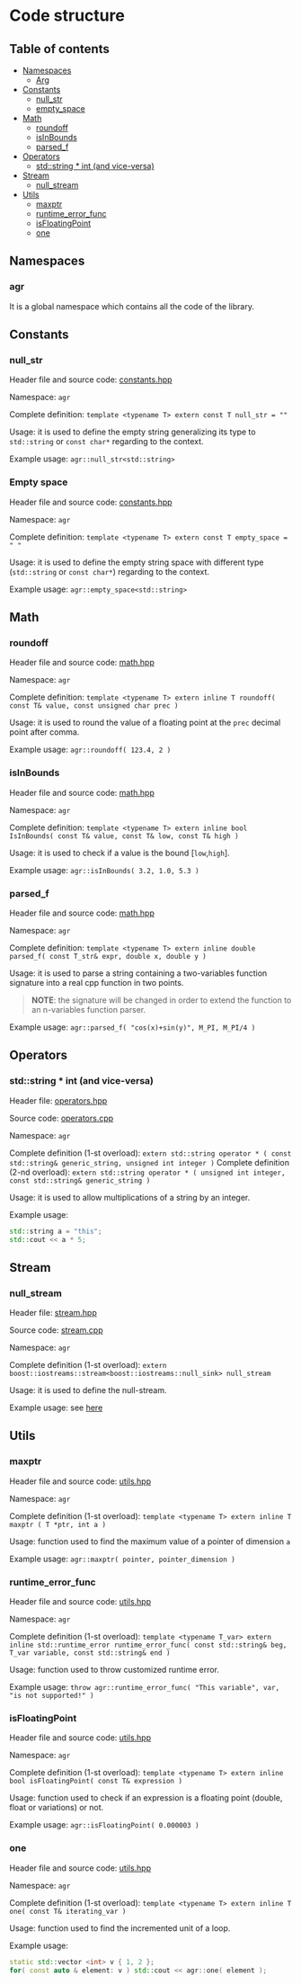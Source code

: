 # Code structure

## Table of contents

- [Namespaces](#namespaces)
  - [Arg](#arg)
- [Constants](#constants)
  - [null_str](#nullstr)
  - [empty_space](#emptyspace)
- [Math](#math)
  - [roundoff](#roundoff)
  - [isInBounds](#isinbounds)
  - [parsed_f](#parsed_f)
- [Operators](operators)
  - [std::string * int (and vice-versa)](#std--string---int--and-vice-versa-)
- [Stream](#stream)
  - [null_stream](#nullstream)
- [Utils](#utils)
  - [maxptr](#maxptr)
  - [runtime_error_func](#runtimeerrorfunc)
  - [isFloatingPoint](#isFloatingPoint)
  - [one](#one)

## Namespaces

### agr

It is a global namespace which contains all the code of the library.

## Constants

### null_str

Header file and source code: [constants.hpp](https://github.com/JustWhit3/arsenalgear/blob/main/cpp/include/constants.hpp)

Namespace: `agr`

Complete definition: `template <typename T> extern const T null_str = ""`

Usage: it is used to define the empty string generalizing its type to `std::string` or `const char*` regarding to the context.

Example usage: `agr::null_str<std::string>`

### Empty space

Header file and source code: [constants.hpp](https://github.com/JustWhit3/arsenalgear/blob/main/cpp/include/constants.hpp)

Namespace: `agr`

Complete definition: `template <typename T> extern const T empty_space = " "`

Usage: it is used to define the empty string space with different type (`std::string` or `const char*`) regarding to the context.

Example usage: `agr::empty_space<std::string>`

## Math

### roundoff

Header file and source code: [math.hpp](https://github.com/JustWhit3/arsenalgear/blob/main/cpp/include/math.hpp)

Namespace: `agr`

Complete definition: `template <typename T> extern inline T roundoff( const T& value, const unsigned char prec )`

Usage: it is used to round the value of a floating point at the `prec` decimal point after comma.

Example usage: `agr::roundoff( 123.4, 2 )`

### isInBounds

Header file and source code: [math.hpp](https://github.com/JustWhit3/arsenalgear/blob/main/cpp/include/math.hpp)

Namespace: `agr`

Complete definition: `template <typename T> extern inline bool IsInBounds( const T& value, const T& low, const T& high )`

Usage: it is used to check if a value is the bound [`low`,`high`].

Example usage: `agr::isInBounds( 3.2, 1.0, 5.3 )`

### parsed_f

Header file and source code: [math.hpp](https://github.com/JustWhit3/arsenalgear/blob/main/cpp/include/math.hpp)

Namespace: `agr`

Complete definition: `template <typename T> extern inline double parsed_f( const T_str& expr, double x, double y )`

Usage: it is used to parse a string containing a two-variables function signature into a real cpp function in two points.
>**NOTE**: the signature will be changed in order to extend the function to an n-variables function parser.

Example usage: `agr::parsed_f( "cos(x)+sin(y)", M_PI, M_PI/4 )`

## Operators

### std::string * int (and vice-versa)

Header file: [operators.hpp](https://github.com/JustWhit3/arsenalgear/blob/main/cpp/include/math.hpp)

Source code: [operators.cpp](https://github.com/JustWhit3/arsenalgear/blob/main/cpp/src/math.cpp)

Namespace: `agr`

Complete definition (1-st overload): `extern std::string operator * ( const std::string& generic_string, unsigned int integer )`
Complete definition (2-nd overload): `extern std::string operator * ( unsigned int integer, const std::string& generic_string )`

Usage: it is used to allow multiplications of a string by an integer.

Example usage: 

```cpp
std::string a = "this"; 
std::cout << a * 5;
```

## Stream

### null_stream

Header file: [stream.hpp](https://github.com/JustWhit3/arsenalgear/blob/main/cpp/include/math.hpp)

Source code: [stream.cpp](https://github.com/JustWhit3/arsenalgear/blob/main/cpp/src/math.cpp)

Namespace: `agr`

Complete definition (1-st overload): `extern boost::iostreams::stream<boost::iostreams::null_sink> null_stream`

Usage: it is used to define the null-stream.

Example usage: see [here](https://github.com/JustWhit3/osmanip/blob/main/include/manipulators/csmanip.hpp)

## Utils

### maxptr

Header file and source code: [utils.hpp](https://github.com/JustWhit3/arsenalgear/blob/main/cpp/include/math.hpp)

Namespace: `agr`

Complete definition (1-st overload): `template <typename T> extern inline T maxptr ( T *ptr, int a )`

Usage: function used to find the maximum value of a pointer of dimension `a`

Example usage: `agr::maxptr( pointer, pointer_dimension )`

### runtime_error_func

Header file and source code: [utils.hpp](https://github.com/JustWhit3/arsenalgear/blob/main/cpp/include/math.hpp)

Namespace: `agr`

Complete definition (1-st overload): `template <typename T_var> extern inline std::runtime_error runtime_error_func( const std::string& beg, T_var variable, const std::string& end )`

Usage: function used to throw customized runtime error.

Example usage: `throw agr::runtime_error_func( "This variable", var, "is not supported!" )`

### isFloatingPoint

Header file and source code: [utils.hpp](https://github.com/JustWhit3/arsenalgear/blob/main/cpp/include/math.hpp)

Namespace: `agr`

Complete definition (1-st overload): `template <typename T> extern inline bool isFloatingPoint( const T& expression )`

Usage: function used to check if an expression is a floating point (double, float or variations) or not.

Example usage: `agr::isFloatingPoint( 0.000003 )`

### one

Header file and source code: [utils.hpp](https://github.com/JustWhit3/arsenalgear/blob/main/cpp/include/math.hpp)

Namespace: `agr`

Complete definition (1-st overload): `template <typename T> extern inline T one( const T& iterating_var )`

Usage: function used to find the incremented unit of a loop.

Example usage:

```cpp
static std::vector <int> v { 1, 2 };
for( const auto & element: v ) std::cout << agr::one( element );
```